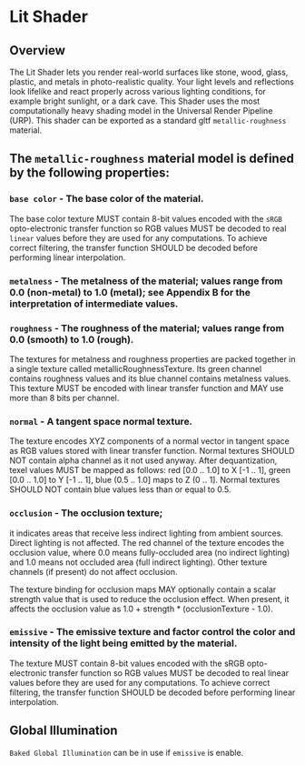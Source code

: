 # Lit Shader

## Overview
The Lit Shader lets you render real-world surfaces like stone, wood, glass, plastic, and metals in photo-realistic quality. Your light levels and reflections look lifelike and react properly across various lighting conditions, for example bright sunlight, or a dark cave. This Shader uses the most computationally heavy shading model in the Universal Render Pipeline (URP). This shader can be exported as a standard gltf `metallic-roughness` material.

## The `metallic-roughness` material model is defined by the following properties:

### `base color` - The base color of the material.
The base color texture MUST contain 8-bit values encoded with the `sRGB` opto-electronic transfer function so RGB values MUST be decoded to real `linear` values before they are used for any computations. To achieve correct filtering, the transfer function SHOULD be decoded before performing linear interpolation.

### `metalness` - The metalness of the material; values range from 0.0 (non-metal) to 1.0 (metal); see Appendix B for the interpretation of intermediate values.

### `roughness` - The roughness of the material; values range from 0.0 (smooth) to 1.0 (rough).

The textures for metalness and roughness properties are packed together in a single texture called metallicRoughnessTexture. Its green channel contains roughness values and its blue channel contains metalness values. This texture MUST be encoded with linear transfer function and MAY use more than 8 bits per channel.

### `normal` - A tangent space normal texture. 
The texture encodes XYZ components of a normal vector in tangent space as RGB values stored with linear transfer function. Normal textures SHOULD NOT contain alpha channel as it not used anyway. After dequantization, texel values MUST be mapped as follows: red [0.0 .. 1.0] to X [-1 .. 1], green [0.0 .. 1.0] to Y [-1 .. 1], blue (0.5 .. 1.0] maps to Z (0 .. 1]. Normal textures SHOULD NOT contain blue values less than or equal to 0.5.

### `occlusion` - The occlusion texture;

it indicates areas that receive less indirect lighting from ambient sources. Direct lighting is not affected. The red channel of the texture encodes the occlusion value, where 0.0 means fully-occluded area (no indirect lighting) and 1.0 means not occluded area (full indirect lighting). Other texture channels (if present) do not affect occlusion.

The texture binding for occlusion maps MAY optionally contain a scalar strength value that is used to reduce the occlusion effect. When present, it affects the occlusion value as 1.0 + strength * (occlusionTexture - 1.0).

### `emissive` - The emissive texture and factor control the color and intensity of the light being emitted by the material.

The texture MUST contain 8-bit values encoded with the sRGB opto-electronic transfer function so RGB values MUST be decoded to real linear values before they are used for any computations. To achieve correct filtering, the transfer function SHOULD be decoded before performing linear interpolation.

## Global Illumination 

`Baked Global Illumination` can be in use if `emissive` is enable.
